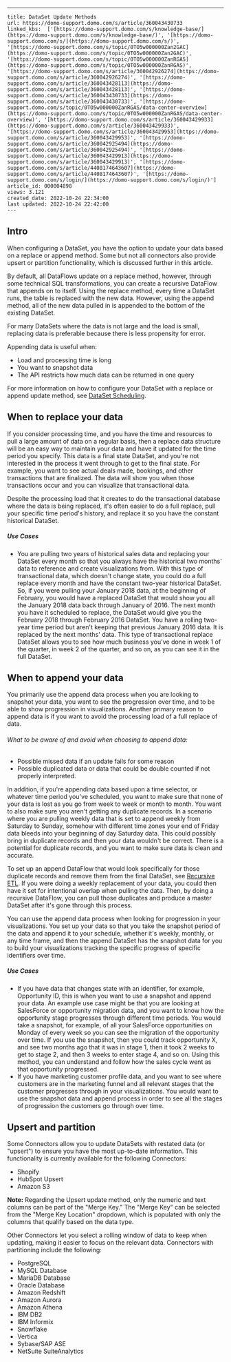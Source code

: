 ---
    title: DataSet Update Methods
    url: https://domo-support.domo.com/s/article/360043430733
    linked_kbs:  ['[https://domo-support.domo.com/s/knowledge-base/](https://domo-support.domo.com/s/knowledge-base/)', '[https://domo-support.domo.com/s/](https://domo-support.domo.com/s/)', '[https://domo-support.domo.com/s/topic/0TO5w000000Zan2GAC](https://domo-support.domo.com/s/topic/0TO5w000000Zan2GAC)', '[https://domo-support.domo.com/s/topic/0TO5w000000ZanRGAS](https://domo-support.domo.com/s/topic/0TO5w000000ZanRGAS)', '[https://domo-support.domo.com/s/article/360042926274](https://domo-support.domo.com/s/article/360042926274)', '[https://domo-support.domo.com/s/article/360043428113](https://domo-support.domo.com/s/article/360043428113)', '[https://domo-support.domo.com/s/article/360043430733](https://domo-support.domo.com/s/article/360043430733)', '[https://domo-support.domo.com/s/topic/0TO5w000000ZanRGAS/data-center-overview](https://domo-support.domo.com/s/topic/0TO5w000000ZanRGAS/data-center-overview)', '[https://domo-support.domo.com/s/article/360043429933](https://domo-support.domo.com/s/article/360043429933)', '[https://domo-support.domo.com/s/article/360043429953](https://domo-support.domo.com/s/article/360043429953)', '[https://domo-support.domo.com/s/article/360042925494](https://domo-support.domo.com/s/article/360042925494)', '[https://domo-support.domo.com/s/article/360043429913](https://domo-support.domo.com/s/article/360043429913)', '[https://domo-support.domo.com/s/article/4408174643607](https://domo-support.domo.com/s/article/4408174643607)', '[https://domo-support.domo.com/s/login/](https://domo-support.domo.com/s/login/)']
    article_id: 000004898
    views: 3.121
    created_date: 2022-10-24 22:34:00
    last updated: 2022-10-24 22:42:00
    ---



Intro
-----


When configuring a DataSet, you have the option to update your data based on a replace or append method. Some but not all connectors also provide upsert or partition functionality, which is discussed further in this article. 


By default, all DataFlows update on a replace method, however, through some technical SQL transformations, you can create a recursive DataFlow that appends on to itself. Using the replace method, every time a DataSet runs, the table is replaced with the new data. However, using the append method, all of the new data pulled in is appended to the bottom of the existing DataSet.


For many DataSets where the data is not large and the load is small, replacing data is preferable because there is less propensity for error.


Appending data is useful when:


* Load and processing time is long
* You want to snapshot data
* The API restricts how much data can be returned in one query


For more information on how to configure your DataSet with a replace or append update method, see [DataSet Scheduling](/s/article/360042926274 "Adding a DataSet Using a Data Connector").


When to replace your data
-------------------------


If you consider processing time, and you have the time and resources to pull a large amount of data on a regular basis, then a replace data structure will be an easy way to maintain your data and have it updated for the time period you specify. This data is a final state DataSet, and you're not interested in the process it went through to get to the final state. For example, you want to see actual deals made, bookings, and other transactions that are finalized. The data will show you when those transactions occur and you can visualize that transactional data.


Despite the processing load that it creates to do the transactional database where the data is being replaced, it's often easier to do a full replace, pull your specific time period's history, and replace it so you have the constant historical DataSet. 


##### Use Cases


* You are pulling two years of historical sales data and replacing your DataSet every month so that you always have the historical two months' data to reference and create visualizations from. With this type of transactional data, which doesn't change state, you could do a full replace every month and have the constant two-year historical DataSet. So, if you were pulling your January 2018 data, at the beginning of February, you would have a replaced DataSet that would show you all the January 2018 data back through January of 2016. The next month you have it scheduled to replace, the DataSet would give you the February 2018 through February 2016 DataSet. You have a rolling two-year time period but aren't keeping that previous January 2016 data. It is replaced by the next months' data. This type of transactional replace DataSet allows you to see how much business you've done in week 1 of the quarter, in week 2 of the quarter, and so on, as you can see it in the full DataSet.


When to append your data
------------------------


You primarily use the append data process when you are looking to snapshot your data, you want to see the progression over time, and to be able to show progression in visualizations. Another primary reason to append data is if you want to avoid the processing load of a full replace of data.


###### What to be aware of and avoid when choosing to append data:


* Possible missed data if an update fails for some reason
* Possible duplicated data or data that could be double counted if not properly interpreted.


In addition, if you're appending data based upon a time selector, or whatever time period you've scheduled, you want to make sure that none of your data is lost as you go from week to week or month to month. You want to also make sure you aren't getting any duplicate records. In a scenario where you are pulling weekly data that is set to append weekly from Saturday to Sunday, somehow with different time zones your end of Friday data bleeds into your beginning of day Saturday data. This could possibly bring in duplicate records and then your data wouldn't be correct. There is a potential for duplicate records, and you want to make sure data is clean and accurate.


To set up an append DataFlow that would look specifically for those duplicate records and remove them from the final DataSet, see [Recursive ETL](/s/article/360043428113 "Creating a Recursive/Snapshot ETL DataFlow"). If you were doing a weekly replacement of your data, you could then have it set for intentional overlap when pulling the data. Then, by doing a recursive DataFlow, you can pull those duplicates and produce a master DataSet after it's gone through this process.


You can use the append data process when looking for progression in your visualizations. You set up your data so that you take the snapshot period of the data and append it to your schedule, whether it's weekly, monthly, or any time frame, and then the append DataSet has the snapshot data for you to build your visualizations tracking the specific progress of specific identifiers over time. 


##### Use Cases


* If you have data that changes state with an identifier, for example, Opportunity ID, this is when you want to use a snapshot and append your data. An example use case might be that you are looking at SalesForce or opportunity migration data, and you want to know how the opportunity stage progresses through different time periods. You would take a snapshot, for example, of all your SalesForce opportunities on Monday of every week so you can see the migration of the opportunity over time. If you use the snapshot, then you could track opportunity X, and see two months ago that it was in stage 1, then it took 2 weeks to get to stage 2, and then 3 weeks to enter stage 4, and so on. Using this method, you can understand and follow how the sales cycle went as that opportunity progressed.
* If you have marketing customer profile data, and you want to see where customers are in the marketing funnel and all relevant stages that the customer progresses through in your visualizations. You would want to use the snapshot data and append process in order to see all the stages of progression the customers go through over time.


Upsert and partition
--------------------


Some Connectors allow you to update DataSets with restated data (or "upsert") to ensure you have the most up-to-date information. This functionality is currently available for the following Connectors:


* Shopify
* HubSpot Upsert
* Amazon S3







**Note:** Regarding the Upsert update method, only the numeric and text columns can be part of the "Merge Key." The "Merge Key" can be selected from the "Merge Key Location" dropdown, which is populated with only the columns that qualify based on the data type.



Other Connectors let you select a rolling window of data to keep when updating, making it easier to focus on the relevant data. Connectors with partitioning include the following:


* PostgreSQL
* MySQL Database
* MariaDB Database
* Oracle Database
* Amazon Redshift
* Amazon Aurora
* Amazon Athena
* IBM DB2
* IBM Informix
* Snowflake
* Vertica
* Sybase/SAP ASE
* NetSuite SuiteAnalytics
